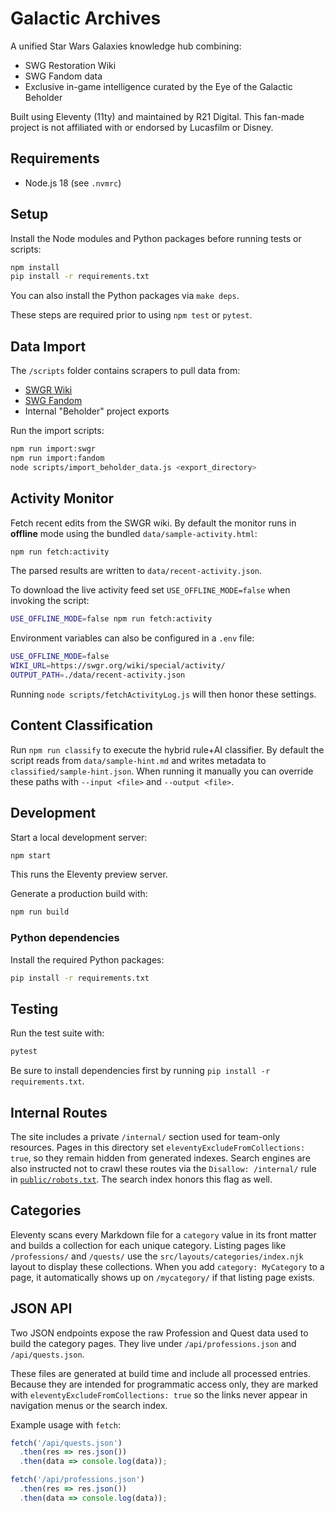 # Galactic Archives

A unified Star Wars Galaxies knowledge hub combining:
- SWG Restoration Wiki
- SWG Fandom data
- Exclusive in-game intelligence curated by the Eye of the Galactic Beholder

Built using Eleventy (11ty) and maintained by R21 Digital.
This fan-made project is not affiliated with or endorsed by Lucasfilm or Disney.

## Requirements

- Node.js 18 (see `.nvmrc`)

## Setup

Install the Node modules and Python packages before running tests or scripts:

```bash
npm install
pip install -r requirements.txt
```

You can also install the Python packages via `make deps`.

These steps are required prior to using `npm test` or `pytest`.

## Data Import

The `/scripts` folder contains scrapers to pull data from:

- [SWGR Wiki](https://swgr.org/wiki/)
- [SWG Fandom](https://swg.fandom.com/wiki/)
- Internal "Beholder" project exports

Run the import scripts:

```bash
npm run import:swgr
npm run import:fandom
node scripts/import_beholder_data.js <export_directory>
```

## Activity Monitor

Fetch recent edits from the SWGR wiki. By default the monitor runs in **offline**
mode using the bundled `data/sample-activity.html`:

```bash
npm run fetch:activity
```

The parsed results are written to `data/recent-activity.json`.

To download the live activity feed set `USE_OFFLINE_MODE=false` when invoking
the script:

```bash
USE_OFFLINE_MODE=false npm run fetch:activity
```

Environment variables can also be configured in a `.env` file:

```bash
USE_OFFLINE_MODE=false
WIKI_URL=https://swgr.org/wiki/special/activity/
OUTPUT_PATH=./data/recent-activity.json
```

Running `node scripts/fetchActivityLog.js` will then honor these settings.

## Content Classification

Run `npm run classify` to execute the hybrid rule+AI classifier. By default the script reads from `data/sample-hint.md` and writes metadata to `classified/sample-hint.json`. When running it manually you can override these paths with `--input <file>` and `--output <file>`.

## Development

Start a local development server:

```bash
npm start
```

This runs the Eleventy preview server.

Generate a production build with:

```bash
npm run build
```

### Python dependencies

Install the required Python packages:

```bash
pip install -r requirements.txt
```

## Testing

Run the test suite with:

```bash
pytest
```

Be sure to install dependencies first by running `pip install -r requirements.txt`.

## Internal Routes

The site includes a private `/internal/` section used for team-only resources. Pages in this directory set `eleventyExcludeFromCollections: true`, so they remain hidden from generated indexes. Search engines are also instructed not to crawl these routes via the `Disallow: /internal/` rule in [`public/robots.txt`](public/robots.txt). The search index honors this flag as well.

## Categories

Eleventy scans every Markdown file for a `category` value in its front matter and builds a collection for each unique category. Listing pages like `/professions/` and `/quests/` use the `src/layouts/categories/index.njk` layout to display these collections. When you add `category: MyCategory` to a page, it automatically shows up on `/mycategory/` if that listing page exists.

## JSON API

Two JSON endpoints expose the raw Profession and Quest data used to build the category pages. They live under `/api/professions.json` and `/api/quests.json`.

These files are generated at build time and include all processed entries. Because they are intended for programmatic access only, they are marked with `eleventyExcludeFromCollections: true` so the links never appear in navigation menus or the search index.

Example usage with `fetch`:

```javascript
fetch('/api/quests.json')
  .then(res => res.json())
  .then(data => console.log(data));

fetch('/api/professions.json')
  .then(res => res.json())
  .then(data => console.log(data));
```
